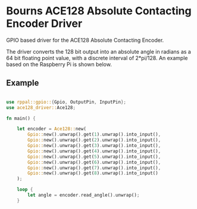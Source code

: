 # Bourns ACE128 Absolute Contacting Encoder Driver

GPIO based driver for the ACE128 Absolute Contacting Encoder.

The driver converts the 128 bit output into an absolute angle in radians as a 64 bit floating point value, with a discrete interval of 2*pi/128.
An example based on the Raspberry Pi is shown below.

## Example

```rust

use rppal::gpio::{Gpio, OutputPin, InputPin};
use ace128_driver::Ace128;

fn main() {

    let encoder = Ace128::new(
        Gpio::new().unwrap().get(1).unwrap().into_input(),
        Gpio::new().unwrap().get(2).unwrap().into_input(),
        Gpio::new().unwrap().get(3).unwrap().into_input(),
        Gpio::new().unwrap().get(4).unwrap().into_input(),
        Gpio::new().unwrap().get(5).unwrap().into_input(),
        Gpio::new().unwrap().get(6).unwrap().into_input(),
        Gpio::new().unwrap().get(7).unwrap().into_input(),
        Gpio::new().unwrap().get(8).unwrap().into_input()
    );

    loop {
        let angle = encoder.read_angle().unwrap();
    }

```

